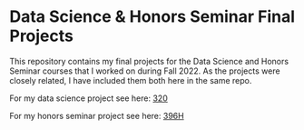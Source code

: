 # Data Science & Honors Seminar Final Projects

This repository contains my final projects for the Data Science and Honors Seminar courses that I worked on during Fall 2022. As the projects were closely related, I have included them both here in the same repo.

For my data science project see here: [320](main.ipynb)

For my honors seminar project see here: [396H](written-analysis/draft.md)